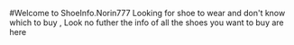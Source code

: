 #Welcome to ShoeInfo.Norin777
Looking for shoe to wear and don't know which to buy ,
Look no futher the info of all the shoes you want to buy are here